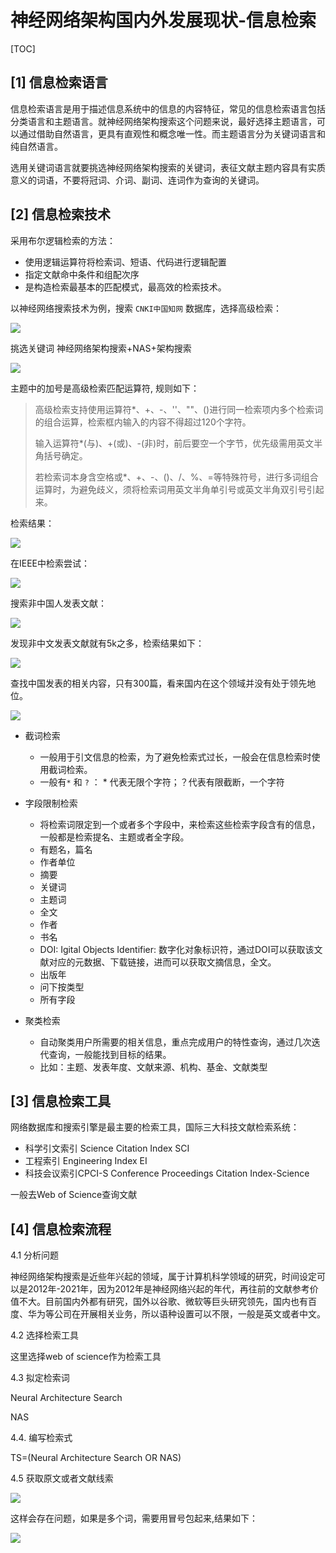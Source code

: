 # 神经网络架构国内外发展现状-信息检索

[TOC]

## [1] 信息检索语言

信息检索语言是用于描述信息系统中的信息的内容特征，常见的信息检索语言包括分类语言和主题语言。就神经网络架构搜索这个问题来说，最好选择主题语言，可以通过借助自然语言，更具有直观性和概念唯一性。而主题语言分为关键词语言和纯自然语言。

选用关键词语言就要挑选神经网络架构搜索的关键词，表征文献主题内容具有实质意义的词语，不要将冠词、介词、副词、连词作为查询的关键词。

## [2] 信息检索技术

采用布尔逻辑检索的方法：

- 使用逻辑运算符将检索词、短语、代码进行逻辑配置
- 指定文献命中条件和组配次序
- 是构造检索最基本的匹配模式，最高效的检索技术。

以神经网络搜索技术为例，搜索 `CNKI中国知网` 数据库，选择高级检索：

![](https://img-blog.csdnimg.cn/20210226092353243.png)

挑选关键词  神经网络架构搜索+NAS+架构搜索

![](https://img-blog.csdnimg.cn/20210226092731698.png?x-oss-process=image/watermark,type_ZmFuZ3poZW5naGVpdGk,shadow_10,text_aHR0cHM6Ly9ibG9nLmNzZG4ubmV0L0REX1BQX0pK,size_6,color_FFFFFF,t_70)

主题中的加号是高级检索匹配运算符, 规则如下：

> 高级检索支持使用运算符*、+、-、''、""、()进行同一检索项内多个检索词的组合运算，检索框内输入的内容不得超过120个字符。
>
> 输入运算符*(与)、+(或)、-(非)时，前后要空一个字节，优先级需用英文半角括号确定。
>
> 若检索词本身含空格或*、+、-、()、/、%、=等特殊符号，进行多词组合运算时，为避免歧义，须将检索词用英文半角单引号或英文半角双引号引起来。

检索结果：

![](https://img-blog.csdnimg.cn/20210226093027602.png?x-oss-process=image/watermark,type_ZmFuZ3poZW5naGVpdGk,shadow_10,text_aHR0cHM6Ly9ibG9nLmNzZG4ubmV0L0REX1BQX0pK,size_16,color_FFFFFF,t_70)



在IEEE中检索尝试：

![](https://img-blog.csdnimg.cn/20210226095204965.png?x-oss-process=image/watermark,type_ZmFuZ3poZW5naGVpdGk,shadow_10,text_aHR0cHM6Ly9ibG9nLmNzZG4ubmV0L0REX1BQX0pK,size_16,color_FFFFFF,t_70)

搜索非中国人发表文献：

![](https://img-blog.csdnimg.cn/20210226095835722.png?x-oss-process=image/watermark,type_ZmFuZ3poZW5naGVpdGk,shadow_10,text_aHR0cHM6Ly9ibG9nLmNzZG4ubmV0L0REX1BQX0pK,size_16,color_FFFFFF,t_70)

发现非中文发表文献就有5k之多，检索结果如下：

![](https://img-blog.csdnimg.cn/20210226100216300.png?x-oss-process=image/watermark,type_ZmFuZ3poZW5naGVpdGk,shadow_10,text_aHR0cHM6Ly9ibG9nLmNzZG4ubmV0L0REX1BQX0pK,size_16,color_FFFFFF,t_70)

查找中国发表的相关内容，只有300篇，看来国内在这个领域并没有处于领先地位。

![](https://img-blog.csdnimg.cn/20210226100548377.png?x-oss-process=image/watermark,type_ZmFuZ3poZW5naGVpdGk,shadow_10,text_aHR0cHM6Ly9ibG9nLmNzZG4ubmV0L0REX1BQX0pK,size_16,color_FFFFFF,t_70)


- 截词检索

  - 一般用于引文信息的检索，为了避免检索式过长，一般会在信息检索时使用截词检索。
  - 一般有`*` 和 `?` ： * 代表无限个字符；？代表有限截断，一个字符
- 字段限制检索

  - 将检索词限定到一个或者多个字段中，来检索这些检索字段含有的信息，一般都是检索提名、主题或者全字段。
  - 有题名，篇名
  - 作者单位
  - 摘要
  - 关键词
  - 主题词
  - 全文
  - 作者
  - 书名
  - DOI: Igital Objects Identifier: 数字化对象标识符，通过DOI可以获取该文献对应的元数据、下载链接，进而可以获取文摘信息，全文。
  - 出版年
  - 问下按类型
  - 所有字段
- 聚类检索

  - 自动聚类用户所需要的相关信息，重点完成用户的特性查询，通过几次迭代查询，一般能找到目标的结果。
  - 比如：主题、发表年度、文献来源、机构、基金、文献类型

## [3] 信息检索工具

网络数据库和搜索引擎是最主要的检索工具，国际三大科技文献检索系统：

- 科学引文索引 Science Citation Index SCI
- 工程索引 Engineering Index EI
- 科技会议索引CPCI-S Conference Proceedings Citation Index-Science 

一般去Web of Science查询文献

## [4] 信息检索流程



4.1 分析问题

神经网络架构搜索是近些年兴起的领域，属于计算机科学领域的研究，时间设定可以是2012年-2021年，因为2012年是神经网络兴起的年代，再往前的文献参考价值不大。目前国内外都有研究，国外以谷歌、微软等巨头研究领先，国内也有百度、华为等公司在开展相关业务，所以语种设置可以不限，一般是英文或者中文。

4.2 选择检索工具

这里选择web of science作为检索工具

4.3 拟定检索词

Neural Architecture Search 

NAS

4.4. 编写检索式

TS=(Neural Architecture Search OR NAS)

4.5 获取原文或者文献线索

![](https://img-blog.csdnimg.cn/20210226103142927.png?x-oss-process=image/watermark,type_ZmFuZ3poZW5naGVpdGk,shadow_10,text_aHR0cHM6Ly9ibG9nLmNzZG4ubmV0L0REX1BQX0pK,size_16,color_FFFFFF,t_70)

这样会存在问题，如果是多个词，需要用冒号包起来,结果如下：

![](https://img-blog.csdnimg.cn/20210226110856302.png?x-oss-process=image/watermark,type_ZmFuZ3poZW5naGVpdGk,shadow_10,text_aHR0cHM6Ly9ibG9nLmNzZG4ubmV0L0REX1BQX0pK,size_16,color_FFFFFF,t_70)

